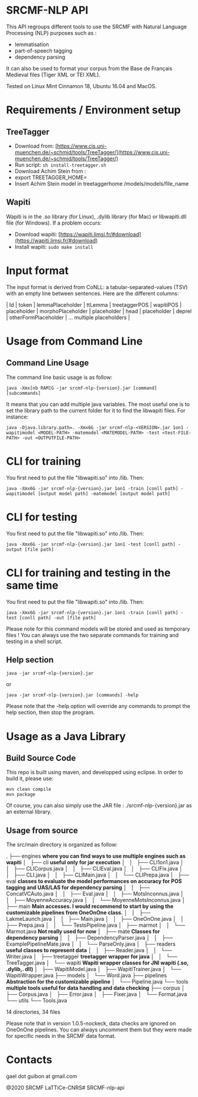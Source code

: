 SRCMF-NLP API
===============

This API regroups different tools to use the SRCMF with Natural Language Processing (NLP) purposes such as :
- lemmatisation
- part-of-speech tagging
- dependency parsing

It can also be used to format your corpus from the Base de Français Medieval files (Tiger XML or TEI XML).

Tested on Linux Mint Cinnamon 18, Ubuntu 16.04 and MacOS.

# Requirements / Environment setup

## TreeTagger
- Download from: [https://www.cis.uni-muenchen.de/~schmid/tools/TreeTagger/](https://www.cis.uni-muenchen.de/~schmid/tools/TreeTagger/)
- Run script: `sh install-treetagger.sh`
- Download Achim Stein from : 
- export TREETAGGER_HOME=<path-to-treetagger>
- Insert Achim Stein model in treetaggerhome /models/models/file_name

## Wapiti

Wapiti is in the .so library (for Linux), .dylib library (for Mac) or libwapiti.dll file (for Windows).
If a problem occurs: 
- Download wapiti: [https://wapiti.limsi.fr/#download](https://wapiti.limsi.fr/#download)
- Install wapiti: `sudo make install`


# Input format

The input format is derived from CoNLL: a tabular-separated-values (TSV) with an empty line between sentences. Here are the different columns:


| Id | token | lemmaPlaceholder | ttLemma | treetaggerPOS | wapitiPOS | placeholder | morphoPlaceholder | placeholder | head | placeholder | deprel | otherFormPlaceholder | … multiple placeholders |


# Usage from Command Line

## Command Line Usage

The command line basic usage is as follow:

```
java -Xmx[nb RAM]G -jar srcmf-nlp-{version}.jar [command] [subcommands] 
```
It means that you can add multiple java variables. The most useful one is to set the library path to the current folder for it to find the libwapiti files. For instance: 

```
java -Djava.library.path=. -Xmx6G -jar srcmf-nlp-<VERSION>.jar 1on1 -wapitimodel <MODEL-PATH> -matemodel <MATEMODEL-PATH> -test <test-FILE-PATH> -out <OUTPUTFILE-PATH>
```

# CLI for training

You first need to put the file "libwapiti.so" into /lib.
Then:

```
java -Xmx6G -jar srcmf-nlp-{version}.jar 1on1 -train [conll path] -wapitimodel [output model path] -matemodel [output model path]
```

# CLI for testing

You first need to put the file "libwapiti.so" into /lib.
Then:

```
java -Xmx6G -jar srcmf-nlp-{version}.jar 1on1 -test [conll path] -output [file path]
```

# CLI for training and testing in the same time

You first need to put the file "libwapiti.so" into /lib.
Then:

```
java -Xmx6G -jar srcmf-nlp-{version}.jar 1on1 -train [conll path] -test [conll path] -out [file path]
```
Please note for this command models will be stored and used as temporary files ! You can always use the two separate commands for training and testing in a shell script.


## Help section
```
java -jar srcmf-nlp-{version}.jar
```
or
```
java -jar srcmf-nlp-{version}.jar [commands] -help
```

Please note that the -help option will override any commands to prompt the help section, then stop the program.

# Usage as a Java Library

## Build Source Code

This repo is built using maven, and developped using eclipse. In order to build it, please use:

```
mvn clean compile
mvn package
```

Of course, you can also simply use the JAR file : ./srcmf-nlp-{version}.jar as an external library.

## Usage from source

The src/main directory is organized as follow:

.
├── engines **where you can find ways to use multiple engines such as wapiti**
│   ├── cli **useful only for jar execution**
│   │   ├── CLI1on1.java
│   │   ├── CLICorpus.java
│   │   ├── CLIEval.java
│   │   ├── CLIFix.java
│   │   ├── CLI.java
│   │   ├── CLIMain.java
│   │   └── CLIPrepa.java
│   ├── eval **classes to evaluate the model performances on accuracy for POS tagging and UAS/LAS for dependency parsing**
│   │   ├── ConcatVCAuto.java
│   │   ├── Eval.java
│   │   ├── MotsInconnus.java
│   │   ├── MoyenneAccuracy.java
│   │   └── MoyenneMotsInconnus.java
│   ├── main **Main accesses. I would recommend to start by using the customizable pipelines from OneOnOne class.**
│   │   ├── LakmeLaunch.java
│   │   ├── Main.java
│   │   ├── OneOnOne.java
│   │   ├── Prepa.java
│   │   └── TestsPipeline.java
│   ├── marmot
│   │   └── Marmot.java **Not really used for now**
│   ├── mate **Classes for dependency parsing**
│   │   ├── DependencyParser.java
│   │   ├── ExamplePipelineMate.java
│   │   └── ParseOnly.java
│   ├── readers **useful classes to represent data**
│   │   ├── Reader.java
│   │   └── Writer.java
│   ├── treetagger **treetagger wrapper for java**
│   │   └── TreeTagger.java
│   └── wapiti **Wapiti wrapper classes for JNI wapiti (.so, .dylib,. dll)**
│       ├── WapitiModel.java
│       ├── WapitiTrainer.java
│       └── WapitiWrapper.java
├── models
│   └── Word.java
├── pipelines **Abstraction for the customizable pipeline**
│   └── Pipeline.java
└── tools **multiple tools useful for data handling and data checking**
    ├── corpus
    │   ├── Corpus.java
    │   ├── Error.java
    │   ├── Fixer.java
    │   └── Format.java
    └── utils
        └── Tools.java

14 directories, 34 files


Please note that in version 1.0.5-nockeck, data checks are ignored on OneOnOne pipelines. You can always uncomment them but they were made for specific needs in the SRCMF data format.

# Contacts

gael dot guibon at gmail.com

@2020 SRCMF LaTTiCe-CNRS# SRCMF-nlp-api
